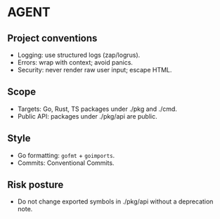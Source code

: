 # AGENT

## Project conventions

- Logging: use structured logs (zap/logrus).
- Errors: wrap with context; avoid panics.
- Security: never render raw user input; escape HTML.

## Scope

- Targets: Go, Rust, TS packages under ./pkg and ./cmd.
- Public API: packages under ./pkg/api are public.

## Style

- Go formatting: `gofmt` + `goimports`.
- Commits: Conventional Commits.

## Risk posture

- Do not change exported symbols in ./pkg/api without a deprecation note.
